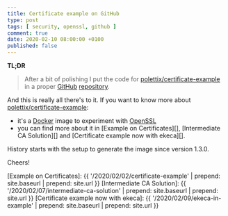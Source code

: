 ```yaml
---
title: Certificate example on GitHub
type: post
tags: [ security, openssl, github ]
comment: true
date: 2020-02-10 08:00:00 +0100
published: false
---
```


**TL;DR**

> After a bit of polishing I put the code for
> [polettix/certificate-example][] in a proper [GitHub][] [repository][].

And this is really all there's to it. If you want to know more about
[polettix/certificate-example][]:

- it's a [Docker][] image to experiment with [OpenSSL][]
- you can find more about it in [Example on Certificates][], [Intermediate
  CA Solution][] and [Certificate example now with ekeca][].

History starts with the setup to generate the image since version 1.3.0.

Cheers!

[polettix/certificate-example]: https://hub.docker.com/repository/docker/polettix/certificate-example
[GitHub]: https://github.com/
[repository]: https://github.com/polettix/certificate-example
[Docker]: https://www.docker.com/
[OpenSSL]: https://www.openssl.org/
[Example on Certificates]: {{ '/2020/02/02/certificate-example' | prepend: site.baseurl | prepend: site.url }}
[Intermediate CA Solution]: {{ '/2020/02/07/intermediate-ca-solution' | prepend: site.baseurl | prepend: site.url }}
[Certificate example now with ekeca]: {{ '/2020/02/09/ekeca-in-example' | prepend: site.baseurl | prepend: site.url }}
